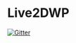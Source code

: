 # Live2DWP

[![Gitter](https://badges.gitter.im/FurryCodeLab/Live2DWP.svg)](https://gitter.im/FurryCodeLab/Live2DWP?utm_source=badge&utm_medium=badge&utm_campaign=pr-badge&utm_content=badge)